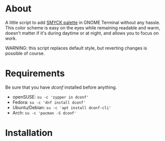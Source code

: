 # About

A little script to add [SMYCK palette](http://color.smyck.org/) in GNOME Terminal without any hassle. This color scheme is easy on the eyes while remaining readable and warm, doesn't matter if it's during daytime or at night, and allows you to focus on work.

WARNING: this script replaces default style, but reverting changes is possible of course.

# Requirements

Be sure that you have *dconf* installed before anything.
- openSUSE: `su -c 'zypper in dconf'`
- Fedora: `su -c 'dnf install dconf'`
- Ubuntu/Debian: `su -c 'apt install dconf-cli'`
- Arch: `su -c 'pacman -S dconf'`

# Installation

